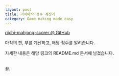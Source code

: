 ```yaml
---
layout: post
title: 리치마작 점수 계산기
category: Game making made easy
---
```

[riichi-mahjong-scorer @ GitHub][github]

마작의 판, 부를 계산하고, 해당 점수를 알려줍니다.

자세한 내용은 해당 링크의 README.md 문서에 남겼습니다.

[github]: https://github.com/sidsryu/riichi-mahjong-scorer


<br/>끝.

